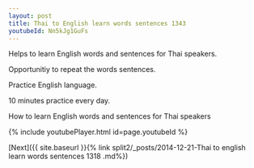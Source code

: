 ```yaml
---
layout: post
title: Thai to English learn words sentences 1343 
youtubeId: Nn5kJg1GuFs
---
```

 
 
Helps to learn English words and sentences for Thai speakers.

Opportunitiy to repeat the words sentences. 

Practice English language. 
 
10 minutes practice every day. 
 
How to learn English words and sentences for Thai speakers 
 
{% include youtubePlayer.html id=page.youtubeId %}
 
 
[Next]({{ site.baseurl }}{% link  split2/_posts/2014-12-21-Thai to english learn words sentences 1318 .md%})
 
